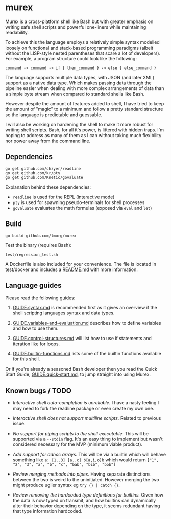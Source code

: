 # murex

Murex is a cross-platform shell like Bash but with greater emphasis on
writing safe shell scripts and powerful one-liners while maintaining
readability.

To achieve this the language employs a relatively simple syntax modelled
loosely on functional and stack-based programming paradigms (albeit
without the LISP-style nested parentheses that scare a lot of developers).
For example, a program structure could look like the following:

    command -> command -> if { then_command } -> else { else_command }

The language supports multiple data types, with JSON (and later XML)
support as a native data type. Which makes passing data through the
pipeline easier when dealing with more complex arrangements of data than
a simple byte stream when compared to standard shells like Bash.

However despite the amount of features added to shell, I have  tried to
keep the amount of "magic" to a minimum and follow a pretty standard
structure so the language is predictable and guessable.
 
I will also be working on hardening the shell to make it more robust for
writing shell scripts. Bash, for all it's power, is littered with hidden
traps. I'm hoping to address as many of them as I can without taking
much flexibility nor power away from the command line.

## Dependencies

    go get github.com/chzyer/readline
    go get github.com/kr/pty
    go get github.com/Knetic/govaluate

Explanation behind these dependencies:
* `readline` is used for the REPL (interactive mode)
* `pty` is used for spawning pseudo-terminals for shell processes
* `govaluate` evaluates the math formulas (exposed via `eval` and `let`)

## Build

    go build github.com/lmorg/murex

Test the binary (requires Bash):

    test/regression_test.sh

A Dockerfile is also included for your convenience. The file is located
in test/docker and includes a [README.md](./test/docker/README.md) with
more information.

## Language guides

Please read the following guides:

1. [GUIDE.syntax.md](./GUIDE.syntax.md) is recommended first as it gives
an overview if the shell scripting languages syntax and data types.

2. [GUIDE.variables-and-evaluation.md](./GUIDE.variables-and-evaluation.md)
describes how to define variables and how to use them.

3. [GUIDE.control-structures.md](./GUIDE.control-structures.md) will
list how to use if statements and iteration like for loops.

4. [GUIDE.builtin-functions.md](./GUIDE.builtin-functions.md) lists some
of the builtin functions available for this shell.

Or if you're already a seasoned Bash developer then you read the Quick
Start Guide, [GUIDE.quick-start.md](./GUIDE.quick-start.md), to jump
straight into using Murex.

## Known bugs / TODO

* _Interactive shell auto-completion is unreliable._ I have a nasty
feeling I may need to fork the readline package or even create my own
one.

* _Interactive shell does not support multiline scripts._ Related to
previous issue.

* _No support for piping scripts to the shell executable._ This will be
supported via a `--stdin` flag. It's an easy thing to implement but
wasn't considered necessary for the MVP (minimum viable product).

* _Add support for adhoc arrays._ This will be via a builtin which will
behave something like `a: [1..3] [a..c] b[a,i,o]b` which would return
`["1", "2", "3", "a", "b", "c", "bab", "bib", "bob"]`

* _Review merging methods into pipes._ Having separate distinctions
between the two is weird to the uninitiated. However merging the two
might produce uglier syntax eg `try {} | catch {}`.

* _Review removing the hardcoded type definitions for builtins._ Given
how the data is now typed on transmit, and how builtins can dynamically
alter their behavior depending on the type, it seems redundant having
that type information hardcoded.